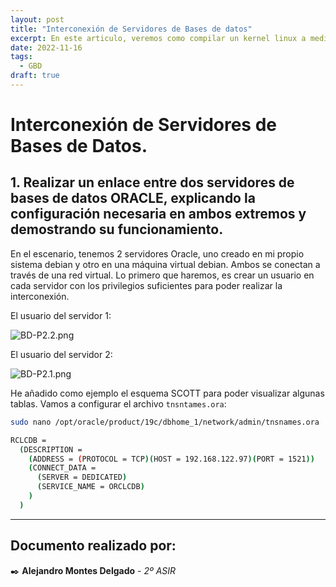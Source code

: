```yaml
---
layout: post
title: "Interconexión de Servidores de Bases de datos"
excerpt: En este articulo, veremos como compilar un kernel linux a medida.
date: 2022-11-16
tags:
  - GBD
draft: true
---
```

# Interconexión de Servidores de Bases de Datos.

## 1. Realizar un enlace entre dos servidores de bases de datos ORACLE, explicando la configuración necesaria en ambos extremos y demostrando su funcionamiento.

En el escenario, tenemos 2 servidores Oracle, uno creado en mi propio sistema debian y otro en una máquina virtual debian. Ambos se conectan a través de una red virtual. Lo primero que haremos, es crear un usuario en cada servidor con los privilegios suficientes para poder realizar la interconexión.

El usuario del servidor 1:

![BD-P2.2.png](/img/BD-P2.2.png)

El usuario del servidor 2:

![BD-P2.1.png](/img/BD-P2.1.png)

He añadido como ejemplo el esquema SCOTT para poder visualizar algunas tablas. Vamos a configurar el archivo `tnsntames.ora`:

```bash
sudo nano /opt/oracle/product/19c/dbhome_1/network/admin/tnsnames.ora
```

```bash
RCLCDB =
  (DESCRIPTION =
    (ADDRESS = (PROTOCOL = TCP)(HOST = 192.168.122.97)(PORT = 1521))
    (CONNECT_DATA =
      (SERVER = DEDICATED)
      (SERVICE_NAME = ORCLCDB)
    )
  )
```

---

## **Documento realizado por:**

 ✒️ **Alejandro Montes Delgado** - *2º ASIR*
